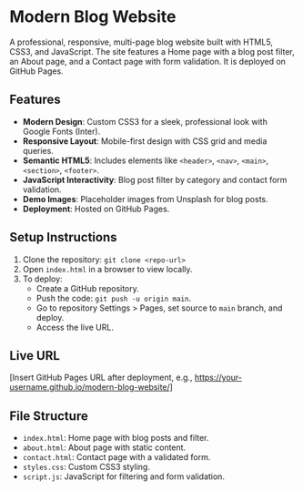 # Modern Blog Website

A professional, responsive, multi-page blog website built with HTML5, CSS3, and JavaScript. The site features a Home page with a blog post filter, an About page, and a Contact page with form validation. It is deployed on GitHub Pages.

## Features
- **Modern Design**: Custom CSS3 for a sleek, professional look with Google Fonts (Inter).
- **Responsive Layout**: Mobile-first design with CSS grid and media queries.
- **Semantic HTML5**: Includes elements like `<header>`, `<nav>`, `<main>`, `<section>`, `<footer>`.
- **JavaScript Interactivity**: Blog post filter by category and contact form validation.
- **Demo Images**: Placeholder images from Unsplash for blog posts.
- **Deployment**: Hosted on GitHub Pages.

## Setup Instructions
1. Clone the repository: `git clone <repo-url>`
2. Open `index.html` in a browser to view locally.
3. To deploy:
   - Create a GitHub repository.
   - Push the code: `git push -u origin main`.
   - Go to repository Settings > Pages, set source to `main` branch, and deploy.
   - Access the live URL.

## Live URL
[Insert GitHub Pages URL after deployment, e.g., https://your-username.github.io/modern-blog-website/]

## File Structure
- `index.html`: Home page with blog posts and filter.
- `about.html`: About page with static content.
- `contact.html`: Contact page with a validated form.
- `styles.css`: Custom CSS3 styling.
- `script.js`: JavaScript for filtering and form validation.